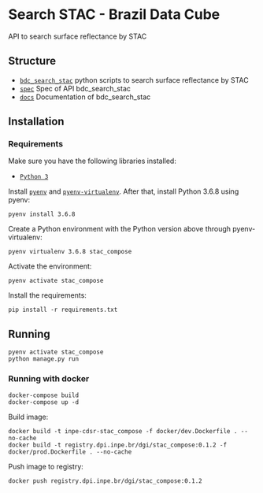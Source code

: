 # Search STAC - Brazil Data Cube

API to search surface reflectance by STAC


## Structure

- [`bdc_search_stac`](./bdc_search_stac) python scripts to search surface reflectance by STAC
- [`spec`](./spec) Spec of API bdc_search_stac
- [`docs`](./docs) Documentation of bdc_search_stac


## Installation

### Requirements

Make sure you have the following libraries installed:

- [`Python 3`](https://www.python.org/)

Install [`pyenv`](https://github.com/pyenv/pyenv#basic-github-checkout) and [`pyenv-virtualenv`](https://github.com/pyenv/pyenv-virtualenv#installing-as-a-pyenv-plugin). After that, install Python 3.6.8 using pyenv:

```
pyenv install 3.6.8
```

Create a Python environment with the Python version above through pyenv-virtualenv:

```
pyenv virtualenv 3.6.8 stac_compose
```

Activate the environment:

```
pyenv activate stac_compose
```

Install the requirements:

```
pip install -r requirements.txt
```


## Running

```
pyenv activate stac_compose
python manage.py run
```


### Running with docker

```
docker-compose build
docker-compose up -d
```

Build image:

```
docker build -t inpe-cdsr-stac_compose -f docker/dev.Dockerfile . --no-cache
docker build -t registry.dpi.inpe.br/dgi/stac_compose:0.1.2 -f docker/prod.Dockerfile . --no-cache
```

Push image to registry:

```
docker push registry.dpi.inpe.br/dgi/stac_compose:0.1.2
```
